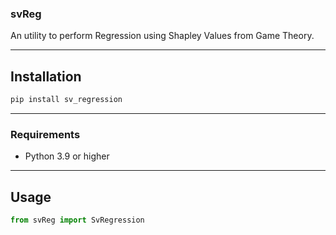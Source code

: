 ### svReg

An utility to perform Regression using Shapley Values from Game Theory.

----

## Installation

```bash
pip install sv_regression
```

---

### Requirements

- Python 3.9 or higher

---

## Usage

```python
from svReg import SvRegression
```